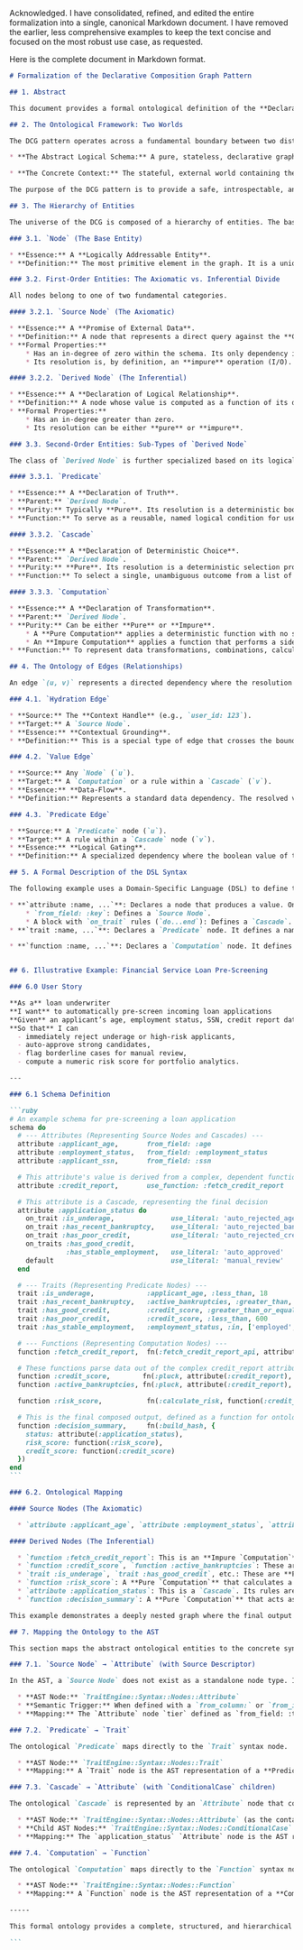 Acknowledged. I have consolidated, refined, and edited the entire formalization into a single, canonical Markdown document. I have removed the earlier, less comprehensive examples to keep the text concise and focused on the most robust use case, as requested.

Here is the complete document in Markdown format.

````markdown
# Formalization of the Declarative Composition Graph Pattern

## 1. Abstract

This document provides a formal ontological definition of the **Declarative Composition Graph (DCG)** pattern. The pattern provides a solution to the problem of **State-Dependent Attribute Derivation** by defining a system for the **Contextual Instantiation of an Abstract Logical Schema**. It specifies the fundamental entities (the "things"), their properties, and the relationships (the "edges") that can exist between them.

## 2. The Ontological Framework: Two Worlds

The DCG pattern operates across a fundamental boundary between two distinct worlds:

* **The Abstract Logical Schema:** A pure, stateless, declarative graph of logical relationships. It is a universal template for reasoning, defining *what could be true* and *how values could be derived*. It is the world of potentiality.

* **The Concrete Context:** The stateful, external world containing the actual data for a specific entity (e.g., databases, APIs, caches). This world is opaque to the schema and represents *what is*.

The purpose of the DCG pattern is to provide a safe, introspectable, and declarative interface for executing the abstract schema against the concrete context.

## 3. The Hierarchy of Entities

The universe of the DCG is composed of a hierarchy of entities. The base entity is the **Node**. The primary ontological distinction between nodes is their relationship to the **Concrete Context** and the **purity** of their resolution function.

### 3.1. `Node` (The Base Entity)

* **Essence:** A **Logically Addressable Entity**.
* **Definition:** The most primitive element in the graph. It is a uniquely identifiable "thing" that possesses a value that can be resolved.

### 3.2. First-Order Entities: The Axiomatic vs. Inferential Divide

All nodes belong to one of two fundamental categories.

#### 3.2.1. `Source Node` (The Axiomatic)

* **Essence:** A **Promise of External Data**.
* **Definition:** A node that represents a direct query against the **Concrete Context**. It is the formal gate through which data enters the **Abstract Logical Schema**. It is axiomatic because its value is taken as a given "fact" from the outside world.
* **Formal Properties:**
    * Has an in-degree of zero within the schema. Its only dependency is on the external Context Handle.
    * Its resolution is, by definition, an **impure** operation (I/O).

#### 3.2.2. `Derived Node` (The Inferential)

* **Essence:** A **Declaration of Logical Relationship**.
* **Definition:** A node whose value is computed as a function of its dependencies on other nodes (`Source` or `Derived`). It represents knowledge that is inferred from other knowledge within the schema.
* **Formal Properties:**
    * Has an in-degree greater than zero.
    * Its resolution can be either **pure** or **impure**.

### 3.3. Second-Order Entities: Sub-Types of `Derived Node`

The class of `Derived Node` is further specialized based on its logical function and purity.

#### 3.3.1. `Predicate`

* **Essence:** A **Declaration of Truth**.
* **Parent:** `Derived Node`.
* **Purity:** Typically **Pure**. Its resolution is a deterministic boolean function of its inputs.
* **Function:** To serve as a reusable, named logical condition for use in other derivations.

#### 3.3.2. `Cascade`

* **Essence:** A **Declaration of Deterministic Choice**.
* **Parent:** `Derived Node`.
* **Purity:** **Pure**. Its resolution is a deterministic selection process based on the values of its `Predicate` dependencies.
* **Function:** To select a single, unambiguous outcome from a list of possibilities, representing a complex, mutually exclusive business decision.

#### 3.3.3. `Computation`

* **Essence:** A **Declaration of Transformation**.
* **Parent:** `Derived Node`.
* **Purity:** Can be either **Pure** or **Impure**.
    * A **Pure Computation** applies a deterministic function with no side effects (e.g., string concatenation).
    * An **Impure Computation** applies a function that performs a side effect, typically a dependent I/O operation (e.g., an API call that uses the value of another node as a parameter).
* **Function:** To represent data transformations, combinations, calculations, or dependent external queries.

## 4. The Ontology of Edges (Relationships)

An edge `(u, v)` represents a directed dependency where the resolution of node `v` requires the resolved value of node `u`.

### 4.1. `Hydration Edge`

* **Source:** The **Context Handle** (e.g., `user_id: 123`).
* **Target:** A `Source Node`.
* **Essence:** **Contextual Grounding**.
* **Definition:** This is a special type of edge that crosses the boundary from the **Concrete Context** into the **Abstract Logical Schema**. It represents the action of a `Source Node` using the context handle to perform an I/O operation and hydrate itself with a value.

### 4.2. `Value Edge`

* **Source:** Any `Node` (`u`).
* **Target:** A `Computation` or a rule within a `Cascade` (`v`).
* **Essence:** **Data-Flow**.
* **Definition:** Represents a standard data dependency. The resolved value of `u` is required as a direct input for the computation of `v`.

### 4.3. `Predicate Edge`

* **Source:** A `Predicate` node (`u`).
* **Target:** A rule within a `Cascade` node (`v`).
* **Essence:** **Logical Gating**.
* **Definition:** A specialized dependency where the boolean value of the `Predicate` `u` determines whether a specific rule within the `Cascade` `v` is considered for execution. It does not provide data for computation but rather controls the logical flow of the resolution.

## 5. A Formal Description of the DSL Syntax

The following example uses a Domain-Specific Language (DSL) to define the schema. This DSL provides a structured syntax for declaring the nodes and edges of the graph.

* **`attribute :name, ...`**: Declares a node that produces a value. Ontologically, this can represent a `Source Node`, a `Cascade`, or a `Computation`, depending on how it is defined.
    * `from_field: :key`: Defines a `Source Node`.
    * A block with `on_trait` rules (`do...end`): Defines a `Cascade`.
* **`trait :name, ...`**: Declares a `Predicate` node. It defines a named boolean condition.

* **`function :name, ...`**: Declares a `Computation` node. It defines a named transformation. Its body is always an `fn(...)` call.


## 6. Illustrative Example: Financial Service Loan Pre-Screening

### 6.0 User Story

**As a** loan underwriter  
**I want** to automatically pre-screen incoming loan applications  
**Given** an applicant’s age, employment status, SSN, credit report data, and campaign context  
**So that** I can  
  - immediately reject underage or high-risk applicants,  
  - auto-approve strong candidates,  
  - flag borderline cases for manual review,  
  - compute a numeric risk score for portfolio analytics.  

---

### 6.1 Schema Definition

```ruby
# An example schema for pre-screening a loan application
schema do
  # --- Attributes (Representing Source Nodes and Cascades) ---
  attribute :applicant_age,       from_field: :age
  attribute :employment_status,   from_field: :employment_status
  attribute :applicant_ssn,       from_field: :ssn

  # This attribute's value is derived from a complex, dependent function call
  attribute :credit_report,       use_function: :fetch_credit_report

  # This attribute is a Cascade, representing the final decision
  attribute :application_status do
    on_trait :is_underage,              use_literal: 'auto_rejected_age'
    on_trait :has_recent_bankruptcy,    use_literal: 'auto_rejected_bankruptcy'
    on_trait :has_poor_credit,          use_literal: 'auto_rejected_credit'
    on_traits :has_good_credit,
              :has_stable_employment,   use_literal: 'auto_approved'
    default                             use_literal: 'manual_review'
  end

  # --- Traits (Representing Predicate Nodes) ---
  trait :is_underage,             :applicant_age, :less_than, 18
  trait :has_recent_bankruptcy,   :active_bankruptcies, :greater_than, 0
  trait :has_good_credit,         :credit_score, :greater_than_or_equal, 700
  trait :has_poor_credit,         :credit_score, :less_than, 600
  trait :has_stable_employment,   :employment_status, :in, ['employed', 'self_employed']

  # --- Functions (Representing Computation Nodes) ---
  function :fetch_credit_report,  fn(:fetch_credit_report_api, attribute(:applicant_ssn))

  # These functions parse data out of the complex credit_report attribute
  function :credit_score,        fn(:pluck, attribute(:credit_report), literal('score'))
  function :active_bankruptcies, fn(:pluck, attribute(:credit_report), literal('bankruptcies'))

  function :risk_score,           fn(:calculate_risk, function(:credit_score), attribute(:applicant_age))

  # This is the final composed output, defined as a function for ontological clarity
  function :decision_summary,     fn(:build_hash, {
    status: attribute(:application_status),
    risk_score: function(:risk_score),
    credit_score: function(:credit_score)
  })
end
```

### 6.2. Ontological Mapping

#### Source Nodes (The Axiomatic)

  * `attribute :applicant_age`, `attribute :employment_status`, `attribute :applicant_ssn`: These are simple `Source Nodes` hydrated from the initial application context.

#### Derived Nodes (The Inferential)

  * `function :fetch_credit_report`: This is an **Impure `Computation`**. It depends on the `:applicant_ssn` `Source Node` via a **Value Edge** and performs I/O to an external credit bureau. The `attribute :credit_report` then uses this function, acting as an alias.
  * `function :credit_score`, `function :active_bankruptcies`: These are **Pure `Computations`**. They transform the data fetched by the `:credit_report` node.
  * `trait :is_underage`, `trait :has_good_credit`, etc.: These are **Pure `Predicates`**. They create reusable logical assertions based on the values of other `Source` and `Derived` nodes.
  * `function :risk_score`: A **Pure `Computation`** that calculates a final score.
  * `attribute :application_status`: This is a `Cascade`. Its rules are gated by **Predicate Edges** from various traits to determine the final, deterministic status.
  * `function :decision_summary`: A **Pure `Computation`** that acts as a final assembler. It composes the results of multiple other nodes.

This example demonstrates a deeply nested graph where the final output is composed of multiple, interdependent derivations, including those that rely on impure, dependent I/O calls.

## 7. Mapping the Ontology to the AST

This section maps the abstract ontological entities to the concrete syntax nodes found in the reference implementation. The Abstract Syntax Tree (AST) is the data structure that represents the parsed logic before it is compiled into an executable runtime graph.

### 7.1. `Source Node` → `Attribute` (with Source Descriptor)

In the AST, a `Source Node` does not exist as a standalone node type. It is implicitly defined by an `Attribute` node whose resolution is specified as a direct data fetch.

  * **AST Node:** `TraitEngine::Syntax::Nodes::Attribute`
  * **Semantic Trigger:** When defined with a `from_column:` or `from_identifier:` clause.
  * **Mapping:** The `Attribute` node `tier` defined as `from_field: :tier` is the AST representation of a **Source Node**.

### 7.2. `Predicate` → `Trait`

The ontological `Predicate` maps directly to the `Trait` syntax node.

  * **AST Node:** `TraitEngine::Syntax::Nodes::Trait`
  * **Mapping:** A `Trait` node is the AST representation of a **Predicate**.

### 7.3. `Cascade` → `Attribute` (with `ConditionalCase` children)

The ontological `Cascade` is represented by an `Attribute` node that contains a block of prioritized conditional rules.

  * **AST Node:** `TraitEngine::Syntax::Nodes::Attribute` (as the container)
  * **Child AST Nodes:** `TraitEngine::Syntax::Nodes::ConditionalCase` (representing the `on_trait` / `default` rules).
  * **Mapping:** The `application_status` `Attribute` node is the AST representation of a **Cascade**.

### 7.4. `Computation` → `Function`

The ontological `Computation` maps directly to the `Function` syntax node.

  * **AST Node:** `TraitEngine::Syntax::Nodes::Function`
  * **Mapping:** A `Function` node is the AST representation of a **Computation**.

-----

This formal ontology provides a complete, structured, and hierarchical framework for understanding, discussing, and implementing the **Declarative Composition Graph** pattern.

```